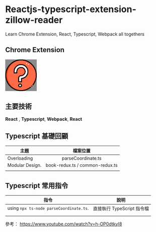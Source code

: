 # Reactjs-typescript-extension-zillow-reader

Learn Chrome Extension, React, Typescript, Webpack all togethers

## Chrome Extension

![暫時的Extension Logo.](/public/logo_Readme.png "This is a sample image.")

## 主要技術

**React** , **Typescript**, **Webpack**, **React**

## Typescript 基礎回顧

| 主題            |            檔案位置             |
| --------------- | :-----------------------------: |
| Overloading     |       parseCoordinate.ts        |
| Modular Design. | book-redux.ts / common-redux.ts |
|                 |                                 |

## Typescript 常用指令

| 指令                                    |            說明            |
| --------------------------------------- | :------------------------: |
| using `npx ts-node parseCoordinate.ts`. | 直接執行 TypeScript 指令檔 |
|                                         |                            |
|                                         |                            |


參考：
https://www.youtube.com/watch?v=h-OP0dtkyI8